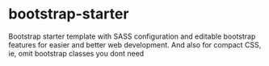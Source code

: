 # bootstrap-starter
Bootstrap starter template with SASS configuration and editable bootstrap features for easier and better web development. And also for compact CSS, ie, omit bootstrap classes you dont need

